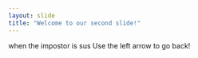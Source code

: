```yaml
---
layout: slide
title: "Welcome to our second slide!"
---
```

when the impostor is sus
Use the left arrow to go back!
